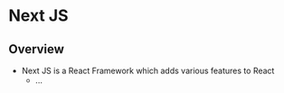 # Next JS

## Overview

- Next JS is a React Framework which adds various features to React
  - ...

